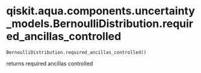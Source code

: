 # qiskit.aqua.components.uncertainty\_models.BernoulliDistribution.required\_ancillas\_controlled

`BernoulliDistribution.required_ancillas_controlled()`

returns required ancillas controlled
